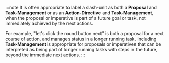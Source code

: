 :::note
It is often appropriate to label a slash-unit as both a **Proposal** and **Task-Management** or as an **Action-Directive** and **Task-Management**, when the proposal or imperative is part of a future goal or task, not immediately achieved by the next actions.

For example, "let's click the round button next" is both a proposal for a next course of action, and manages status in a longer running task. Including **Task-Management** is appropriate for proposals or imperatives that can be interpreted as being part of longer running tasks with steps in the future, beyond the immediate next actions.
:::